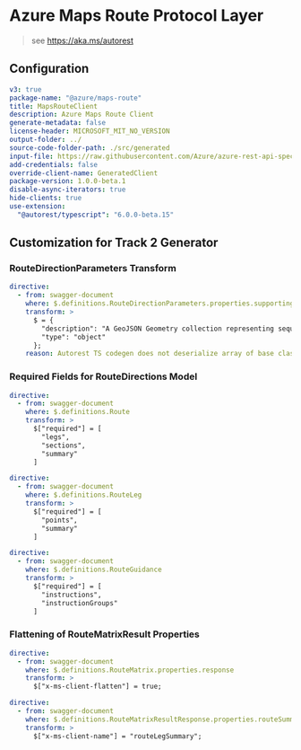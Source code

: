 # Azure Maps Route Protocol Layer

> see https://aka.ms/autorest

## Configuration

```yaml
v3: true
package-name: "@azure/maps-route"
title: MapsRouteClient
description: Azure Maps Route Client
generate-metadata: false
license-header: MICROSOFT_MIT_NO_VERSION
output-folder: ../
source-code-folder-path: ./src/generated
input-file: https://raw.githubusercontent.com/Azure/azure-rest-api-specs/main/specification/maps/data-plane/Route/preview/1.0/route.json
add-credentials: false
override-client-name: GeneratedClient
package-version: 1.0.0-beta.1
disable-async-iterators: true
hide-clients: true
use-extension:
  "@autorest/typescript": "6.0.0-beta.15"
```

## Customization for Track 2 Generator

### RouteDirectionParameters Transform

```yaml
directive:
  - from: swagger-document
    where: $.definitions.RouteDirectionParameters.properties.supportingPoints
    transform: >
      $ = {
        "description": "A GeoJSON Geometry collection representing sequence of coordinates used as input for route reconstruction and for calculating zero or more alternative routes to this reference route.\n  - The provided sequence of supporting points is used as input for route reconstruction.\n  - The alternative routes are calculated between the origin and destination points specified in the base path parameter locations.\n  - If both _minDeviationDistance_ and _minDeviationTime_ are set to zero, then these origin and destination points are\n  expected to be at (or very near) the beginning and end of the reference route, respectively.\n  - Intermediate locations (_waypoints_) are not supported when using <_supportingPoints_>.\n  - The reference route may contain traffic incidents of type _ROAD_CLOSURE_, which are\n  ignored for the calculation of the reference route's travel time and traffic delay.",
        "type": "object"
      };
    reason: Autorest TS codegen does not deserialize array of base class objects as an operation parameter properly -> https://github.com/Azure/autorest.typescript/issues/1040
```

### Required Fields for RouteDirections Model

<!-- ```yaml
directive:
  - from: swagger-document
    where: $.definitions.RouteDirections
    transform: >
      $["required"] = [
        "formatVersion",
        "routes"
      ]
``` -->

```yaml
directive:
  - from: swagger-document
    where: $.definitions.Route
    transform: >
      $["required"] = [
        "legs",
        "sections",
        "summary"
      ]
```

```yaml
directive:
  - from: swagger-document
    where: $.definitions.RouteLeg
    transform: >
      $["required"] = [
        "points",
        "summary"
      ]
```

```yaml
directive:
  - from: swagger-document
    where: $.definitions.RouteGuidance
    transform: >
      $["required"] = [
        "instructions",
        "instructionGroups"
      ]
```

### Flattening of RouteMatrixResult Properties

```yaml
directive:
  - from: swagger-document
    where: $.definitions.RouteMatrix.properties.response
    transform: >
      $["x-ms-client-flatten"] = true;
```

```yaml
directive:
  - from: swagger-document
    where: $.definitions.RouteMatrixResultResponse.properties.routeSummary
    transform: >
      $["x-ms-client-name"] = "routeLegSummary";
```
